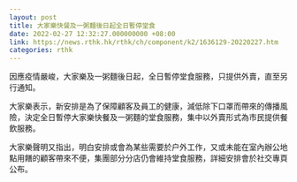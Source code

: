 ```yaml
---
layout: post
title: 大家樂快餐及一粥麵後日起全日暫停堂食
date: 2022-02-27 12:32:27.000000000 +08:00
link: https://news.rthk.hk/rthk/ch/component/k2/1636129-20220227.htm
categories: rthk
---
```


因應疫情嚴峻，大家樂及一粥麵後日起，全日暫停堂食服務，只提供外賣，直至另行通知。

大家樂表示，新安排是為了保障顧客及員工的健康，減低除下口罩而帶來的傳播風險，決定全日暫停大家樂快餐及一粥麵的堂食服務，集中以外賣形式為市民提供餐飲服務。

大家樂聲明又指出，明白安排或會為某些需要於户外工作，又或未能在室內辦公地點用饍的顧客帶來不便，集團部分分店仍會維持堂食服務，詳細安排會於社交專頁公布。
